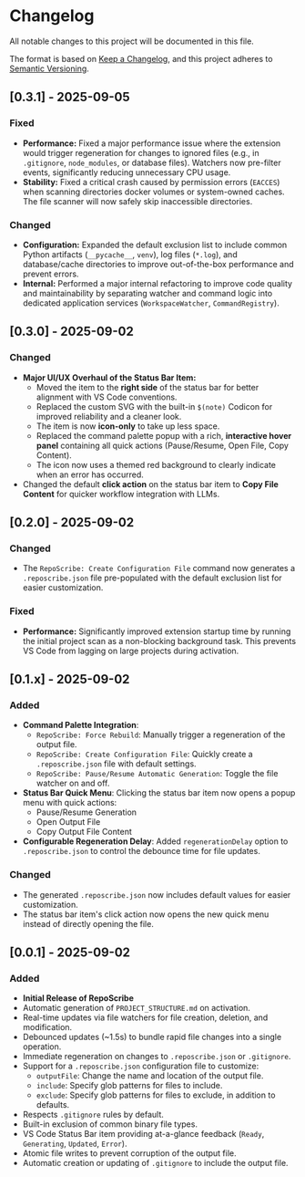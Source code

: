 # Changelog

All notable changes to this project will be documented in this file.

The format is based on [Keep a Changelog](https://keepachangelog.com/en/1.0.0/),
and this project adheres to [Semantic Versioning](https://semver.org/spec/v2.0.0.html).

## [0.3.1] - 2025-09-05

### Fixed

- **Performance:** Fixed a major performance issue where the extension would trigger regeneration for changes to ignored files (e.g., in `.gitignore`, `node_modules`, or database files). Watchers now pre-filter events, significantly reducing unnecessary CPU usage.
- **Stability:** Fixed a critical crash caused by permission errors (`EACCES`) when scanning directories docker volumes or system-owned caches. The file scanner will now safely skip inaccessible directories.

### Changed

- **Configuration:** Expanded the default exclusion list to include common Python artifacts (`__pycache__`, `venv`), log files (`*.log`), and database/cache directories to improve out-of-the-box performance and prevent errors.
- **Internal:** Performed a major internal refactoring to improve code quality and maintainability by separating watcher and command logic into dedicated application services (`WorkspaceWatcher`, `CommandRegistry`).

## [0.3.0] - 2025-09-02

### Changed

- **Major UI/UX Overhaul of the Status Bar Item:**
  - Moved the item to the **right side** of the status bar for better alignment with VS Code conventions.
  - Replaced the custom SVG with the built-in `$(note)` Codicon for improved reliability and a cleaner look.
  - The item is now **icon-only** to take up less space.
  - Replaced the command palette popup with a rich, **interactive hover panel** containing all quick actions (Pause/Resume, Open File, Copy Content).
  - The icon now uses a themed red background to clearly indicate when an error has occurred.
- Changed the default **click action** on the status bar item to **Copy File Content** for quicker workflow integration with LLMs.

## [0.2.0] - 2025-09-02

### Changed

- The `RepoScribe: Create Configuration File` command now generates a `.reposcribe.json` file pre-populated with the default exclusion list for easier customization.

### Fixed

- **Performance:** Significantly improved extension startup time by running the initial project scan as a non-blocking background task. This prevents VS Code from lagging on large projects during activation.

## [0.1.x] - 2025-09-02

### Added

- **Command Palette Integration**:
  - `RepoScribe: Force Rebuild`: Manually trigger a regeneration of the output file.
  - `RepoScribe: Create Configuration File`: Quickly create a `.reposcribe.json` file with default settings.
  - `RepoScribe: Pause/Resume Automatic Generation`: Toggle the file watcher on and off.
- **Status Bar Quick Menu**: Clicking the status bar item now opens a popup menu with quick actions:
  - Pause/Resume Generation
  - Open Output File
  - Copy Output File Content
- **Configurable Regeneration Delay**: Added `regenerationDelay` option to `.reposcribe.json` to control the debounce time for file updates.

### Changed

- The generated `.reposcribe.json` now includes default values for easier customization.
- The status bar item's click action now opens the new quick menu instead of directly opening the file.

## [0.0.1] - 2025-09-02

### Added

- **Initial Release of RepoScribe**
- Automatic generation of `PROJECT_STRUCTURE.md` on activation.
- Real-time updates via file watchers for file creation, deletion, and modification.
- Debounced updates (~1.5s) to bundle rapid file changes into a single operation.
- Immediate regeneration on changes to `.reposcribe.json` or `.gitignore`.
- Support for a `.reposcribe.json` configuration file to customize:
  - `outputFile`: Change the name and location of the output file.
  - `include`: Specify glob patterns for files to include.
  - `exclude`: Specify glob patterns for files to exclude, in addition to defaults.
- Respects `.gitignore` rules by default.
- Built-in exclusion of common binary file types.
- VS Code Status Bar item providing at-a-glance feedback (`Ready`, `Generating`, `Updated`, `Error`).
- Atomic file writes to prevent corruption of the output file.
- Automatic creation or updating of `.gitignore` to include the output file.

